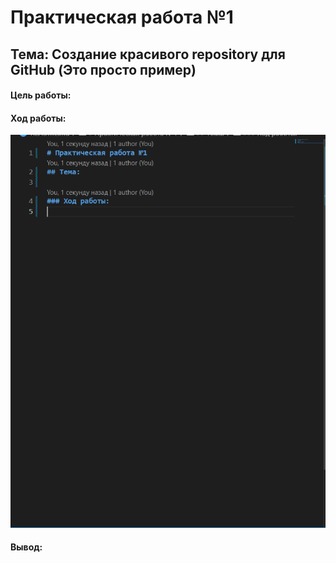 # Практическая работа №1
## Тема: Создание красивого repository для GitHub (Это просто пример)

#### Цель работы:

#### Ход работы:

![Как вставить картинку!](https://github.com/PDA2304/Flutter/blob/main/%D0%A1%D0%BD%D0%B8%D0%BC%D0%BE%D0%BA%20%D1%8D%D0%BA%D1%80%D0%B0%D0%BD%D0%B0%202022-09-11%20200347.png "San Juan Mountains")

#### Вывод:
